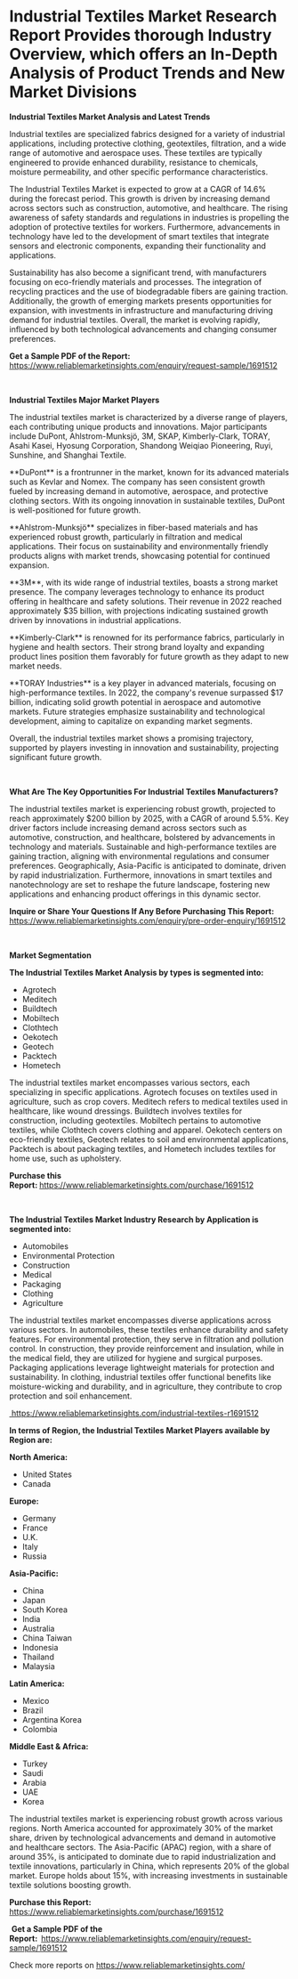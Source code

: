 <p><h1>Industrial Textiles Market Research Report Provides thorough Industry Overview, which offers an In-Depth Analysis of Product Trends and New Market Divisions</h1></p><p><strong>Industrial Textiles Market Analysis and Latest Trends</strong></p>
<p><p>Industrial textiles are specialized fabrics designed for a variety of industrial applications, including protective clothing, geotextiles, filtration, and a wide range of automotive and aerospace uses. These textiles are typically engineered to provide enhanced durability, resistance to chemicals, moisture permeability, and other specific performance characteristics.</p><p>The Industrial Textiles Market is expected to grow at a CAGR of 14.6% during the forecast period. This growth is driven by increasing demand across sectors such as construction, automotive, and healthcare. The rising awareness of safety standards and regulations in industries is propelling the adoption of protective textiles for workers. Furthermore, advancements in technology have led to the development of smart textiles that integrate sensors and electronic components, expanding their functionality and applications.</p><p>Sustainability has also become a significant trend, with manufacturers focusing on eco-friendly materials and processes. The integration of recycling practices and the use of biodegradable fibers are gaining traction. Additionally, the growth of emerging markets presents opportunities for expansion, with investments in infrastructure and manufacturing driving demand for industrial textiles. Overall, the market is evolving rapidly, influenced by both technological advancements and changing consumer preferences.</p></p>
<p><strong>Get a Sample PDF of the Report:&nbsp;</strong> <a href="https://www.reliablemarketinsights.com/enquiry/request-sample/1691512?utm_campaign=2207&utm_medium=2&utm_source=Github&utm_content=ia&utm_term=27032025&utm_id=industrial-textiles">https://www.reliablemarketinsights.com/enquiry/request-sample/1691512</a></p>
<p>&nbsp;</p>
<p><strong>Industrial Textiles Major Market Players</strong></p>
<p><p>The industrial textiles market is characterized by a diverse range of players, each contributing unique products and innovations. Major participants include DuPont, Ahlstrom-Munksjö, 3M, SKAP, Kimberly-Clark, TORAY, Asahi Kasei, Hyosung Corporation, Shandong Weiqiao Pioneering, Ruyi, Sunshine, and Shanghai Textile.</p><p>**DuPont** is a frontrunner in the market, known for its advanced materials such as Kevlar and Nomex. The company has seen consistent growth fueled by increasing demand in automotive, aerospace, and protective clothing sectors. With its ongoing innovation in sustainable textiles, DuPont is well-positioned for future growth.</p><p>**Ahlstrom-Munksjö** specializes in fiber-based materials and has experienced robust growth, particularly in filtration and medical applications. Their focus on sustainability and environmentally friendly products aligns with market trends, showcasing potential for continued expansion.</p><p>**3M**, with its wide range of industrial textiles, boasts a strong market presence. The company leverages technology to enhance its product offering in healthcare and safety solutions. Their revenue in 2022 reached approximately $35 billion, with projections indicating sustained growth driven by innovations in industrial applications.</p><p>**Kimberly-Clark** is renowned for its performance fabrics, particularly in hygiene and health sectors. Their strong brand loyalty and expanding product lines position them favorably for future growth as they adapt to new market needs.</p><p>**TORAY Industries** is a key player in advanced materials, focusing on high-performance textiles. In 2022, the company's revenue surpassed $17 billion, indicating solid growth potential in aerospace and automotive markets. Future strategies emphasize sustainability and technological development, aiming to capitalize on expanding market segments. </p><p>Overall, the industrial textiles market shows a promising trajectory, supported by players investing in innovation and sustainability, projecting significant future growth.</p></p>
<p>&nbsp;</p>
<p><strong>What Are The Key Opportunities For Industrial Textiles Manufacturers?</strong></p>
<p><p>The industrial textiles market is experiencing robust growth, projected to reach approximately $200 billion by 2025, with a CAGR of around 5.5%. Key driver factors include increasing demand across sectors such as automotive, construction, and healthcare, bolstered by advancements in technology and materials. Sustainable and high-performance textiles are gaining traction, aligning with environmental regulations and consumer preferences. Geographically, Asia-Pacific is anticipated to dominate, driven by rapid industrialization. Furthermore, innovations in smart textiles and nanotechnology are set to reshape the future landscape, fostering new applications and enhancing product offerings in this dynamic sector.</p></p>
<p><strong>Inquire or Share Your Questions If Any Before Purchasing This Report:</strong> <a href="https://www.reliablemarketinsights.com/enquiry/pre-order-enquiry/1691512?utm_campaign=2207&utm_medium=2&utm_source=Github&utm_content=ia&utm_term=27032025&utm_id=industrial-textiles">https://www.reliablemarketinsights.com/enquiry/pre-order-enquiry/1691512</a></p>
<p>&nbsp;</p>
<p><strong>Market Segmentation</strong></p>
<p><strong>The Industrial Textiles Market Analysis by types is segmented into:</strong></p>
<p><ul><li>Agrotech</li><li>Meditech</li><li>Buildtech</li><li>Mobiltech</li><li>Clothtech</li><li>Oekotech</li><li>Geotech</li><li>Packtech</li><li>Hometech</li></ul></p>
<p><p>The industrial textiles market encompasses various sectors, each specializing in specific applications. Agrotech focuses on textiles used in agriculture, such as crop covers. Meditech refers to medical textiles used in healthcare, like wound dressings. Buildtech involves textiles for construction, including geotextiles. Mobiltech pertains to automotive textiles, while Clothtech covers clothing and apparel. Oekotech centers on eco-friendly textiles, Geotech relates to soil and environmental applications, Packtech is about packaging textiles, and Hometech includes textiles for home use, such as upholstery.</p></p>
<p><strong>Purchase this Report:&nbsp;</strong><a href="https://www.reliablemarketinsights.com/purchase/1691512?utm_campaign=2207&utm_medium=2&utm_source=Github&utm_content=ia&utm_term=27032025&utm_id=industrial-textiles">https://www.reliablemarketinsights.com/purchase/1691512</a></p>
<p>&nbsp;</p>
<p><strong>The Industrial Textiles Market Industry Research by Application is segmented into:</strong></p>
<p><ul><li>Automobiles</li><li>Environmental Protection</li><li>Construction</li><li>Medical</li><li>Packaging</li><li>Clothing</li><li>Agriculture</li></ul></p>
<p><p>The industrial textiles market encompasses diverse applications across various sectors. In automobiles, these textiles enhance durability and safety features. For environmental protection, they serve in filtration and pollution control. In construction, they provide reinforcement and insulation, while in the medical field, they are utilized for hygiene and surgical purposes. Packaging applications leverage lightweight materials for protection and sustainability. In clothing, industrial textiles offer functional benefits like moisture-wicking and durability, and in agriculture, they contribute to crop protection and soil enhancement.</p></p>
<p><a href="https://www.reliablemarketinsights.com/industrial-textiles-r1691512?utm_campaign=2207&utm_medium=2&utm_source=Github&utm_content=ia&utm_term=27032025&utm_id=industrial-textiles">&nbsp;https://www.reliablemarketinsights.com/industrial-textiles-r1691512</a></p>
<p><strong>In terms of Region, the Industrial Textiles Market Players available by Region are:</strong></p>
<p>
    <p> <strong> North America: </strong>
        <ul>
            <li>United States</li>
            <li>Canada</li>
        </ul>
        </p> 
    <p> <strong> Europe: </strong>
        <ul>
            <li>Germany</li>
            <li>France</li>
            <li>U.K.</li>
            <li>Italy</li>
            <li>Russia</li>
        </ul>
        </p> 
    <p> <strong> Asia-Pacific: </strong>
        <ul>
            <li>China</li>
            <li>Japan</li>
            <li>South Korea</li>
            <li>India</li>
            <li>Australia</li>
            <li>China Taiwan</li>
            <li>Indonesia</li>
            <li>Thailand</li>
            <li>Malaysia</li>
        </ul>
        </p> 
    <p> <strong> Latin America: </strong>
        <ul>
            <li>Mexico</li>
            <li>Brazil</li>
            <li>Argentina Korea</li>
            <li>Colombia</li>
        </ul>
        </p> 
    <p> <strong> Middle East & Africa: </strong>
        <ul>
            <li>Turkey</li>
            <li>Saudi</li>
            <li>Arabia</li>
            <li>UAE</li>
            <li>Korea</li>
        </ul>
    </p>
    </p>
<p><p>The industrial textiles market is experiencing robust growth across various regions. North America accounted for approximately 30% of the market share, driven by technological advancements and demand in automotive and healthcare sectors. The Asia-Pacific (APAC) region, with a share of around 35%, is anticipated to dominate due to rapid industrialization and textile innovations, particularly in China, which represents 20% of the global market. Europe holds about 15%, with increasing investments in sustainable textile solutions boosting growth.</p></p>
<p><strong>Purchase this Report: </strong><a href="https://www.reliablemarketinsights.com/purchase/1691512?utm_campaign=2207&utm_medium=2&utm_source=Github&utm_content=ia&utm_term=27032025&utm_id=industrial-textiles">https://www.reliablemarketinsights.com/purchase/1691512</a></p>
<p>&nbsp;<strong>Get a Sample PDF of the Report:&nbsp;&nbsp;</strong><a href="https://www.reliablemarketinsights.com/enquiry/request-sample/1691512?utm_campaign=2207&utm_medium=2&utm_source=Github&utm_content=ia&utm_term=27032025&utm_id=industrial-textiles">https://www.reliablemarketinsights.com/enquiry/request-sample/1691512</a></p>
<p><strong></strong></p>
<p>Check more reports on <a href="https://www.reliablemarketinsights.com/?utm_campaign=2207&utm_medium=2&utm_source=Github&utm_content=ia&utm_term=27032025&utm_id=industrial-textiles">https://www.reliablemarketinsights.com/</a></p>
